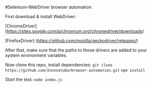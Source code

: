 #Selenium-WebDriver browser automation

First download & install WebDriver:

[ChromeDriver]
(https://sites.google.com/a/chromium.org/chromedriver/downloads)

[FirefoxDriver]
(https://github.com/mozilla/geckodriver/releases/)

After that, make sure that the paths to those drivers are added to your system environment variables.

Now clone this repo, install dependencies:
```git clone https://github.com/Innovatube/browser-automation.git```
```npm install```

Start the test:
```node index.js```
